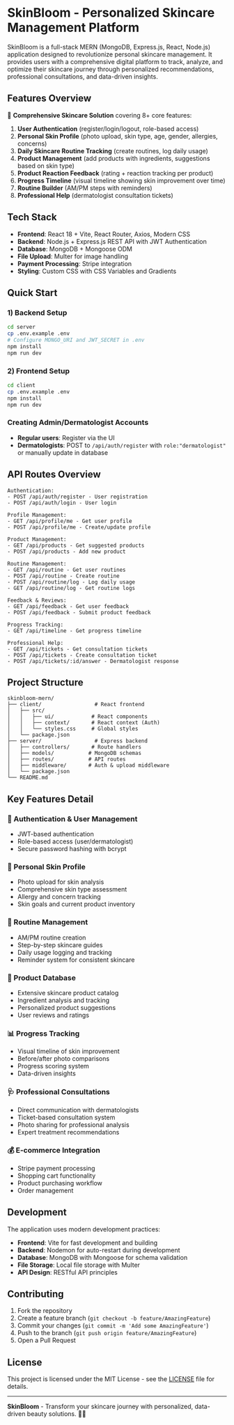 # SkinBloom - Personalized Skincare Management Platform

SkinBloom is a full-stack MERN (MongoDB, Express.js, React, Node.js) application designed to revolutionize personal skincare management. It provides users with a comprehensive digital platform to track, analyze, and optimize their skincare journey through personalized recommendations, professional consultations, and data-driven insights.

## Features Overview

🌟 **Comprehensive Skincare Solution** covering 8+ core features:

1. **User Authentication** (register/login/logout, role-based access)
2. **Personal Skin Profile** (photo upload, skin type, age, gender, allergies, concerns)
3. **Daily Skincare Routine Tracking** (create routines, log daily usage)
4. **Product Management** (add products with ingredients, suggestions based on skin type)
5. **Product Reaction Feedback** (rating + reaction tracking per product)
6. **Progress Timeline** (visual timeline showing skin improvement over time)
7. **Routine Builder** (AM/PM steps with reminders)
8. **Professional Help** (dermatologist consultation tickets)

## Tech Stack

- **Frontend**: React 18 + Vite, React Router, Axios, Modern CSS
- **Backend**: Node.js + Express.js REST API with JWT Authentication
- **Database**: MongoDB + Mongoose ODM
- **File Upload**: Multer for image handling
- **Payment Processing**: Stripe integration
- **Styling**: Custom CSS with CSS Variables and Gradients

## Quick Start

### 1) Backend Setup
```bash
cd server
cp .env.example .env
# Configure MONGO_URI and JWT_SECRET in .env
npm install
npm run dev
```

### 2) Frontend Setup
```bash
cd client
cp .env.example .env
npm install
npm run dev
```

### Creating Admin/Dermatologist Accounts
- **Regular users**: Register via the UI
- **Dermatologists**: POST to `/api/auth/register` with `role:"dermatologist"` or manually update in database

## API Routes Overview

```
Authentication:
- POST /api/auth/register - User registration
- POST /api/auth/login - User login

Profile Management:
- GET /api/profile/me - Get user profile
- POST /api/profile/me - Create/update profile

Product Management:
- GET /api/products - Get suggested products
- POST /api/products - Add new product

Routine Management:
- GET /api/routine - Get user routines
- POST /api/routine - Create routine
- POST /api/routine/log - Log daily usage
- GET /api/routine/log - Get routine logs

Feedback & Reviews:
- GET /api/feedback - Get user feedback
- POST /api/feedback - Submit product feedback

Progress Tracking:
- GET /api/timeline - Get progress timeline

Professional Help:
- GET /api/tickets - Get consultation tickets
- POST /api/tickets - Create consultation ticket
- POST /api/tickets/:id/answer - Dermatologist response
```

## Project Structure

```
skinbloom-mern/
├── client/                 # React frontend
│   ├── src/
│   │   ├── ui/            # React components
│   │   ├── context/       # React context (Auth)
│   │   └── styles.css     # Global styles
│   └── package.json
├── server/                 # Express backend
│   ├── controllers/       # Route handlers
│   ├── models/           # MongoDB schemas
│   ├── routes/           # API routes
│   ├── middleware/       # Auth & upload middleware
│   └── package.json
└── README.md
```

## Key Features Detail

### 🔐 Authentication & User Management
- JWT-based authentication
- Role-based access (user/dermatologist)
- Secure password hashing with bcrypt

### 👤 Personal Skin Profile
- Photo upload for skin analysis
- Comprehensive skin type assessment
- Allergy and concern tracking
- Skin goals and current product inventory

### 📅 Routine Management
- AM/PM routine creation
- Step-by-step skincare guides
- Daily usage logging and tracking
- Reminder system for consistent skincare

### 🧴 Product Database
- Extensive skincare product catalog
- Ingredient analysis and tracking
- Personalized product suggestions
- User reviews and ratings

### 📊 Progress Tracking
- Visual timeline of skin improvement
- Before/after photo comparisons
- Progress scoring system
- Data-driven insights

### 🩺 Professional Consultations
- Direct communication with dermatologists
- Ticket-based consultation system
- Photo sharing for professional analysis
- Expert treatment recommendations

### 💰 E-commerce Integration
- Stripe payment processing
- Shopping cart functionality
- Product purchasing workflow
- Order management

## Development

The application uses modern development practices:

- **Frontend**: Vite for fast development and building
- **Backend**: Nodemon for auto-restart during development
- **Database**: MongoDB with Mongoose for schema validation
- **File Storage**: Local file storage with Multer
- **API Design**: RESTful API principles

## Contributing

1. Fork the repository
2. Create a feature branch (`git checkout -b feature/AmazingFeature`)
3. Commit your changes (`git commit -m 'Add some AmazingFeature'`)
4. Push to the branch (`git push origin feature/AmazingFeature`)
5. Open a Pull Request

## License

This project is licensed under the MIT License - see the [LICENSE](LICENSE) file for details.

---

**SkinBloom** - Transform your skincare journey with personalized, data-driven beauty solutions. 🌸✨
